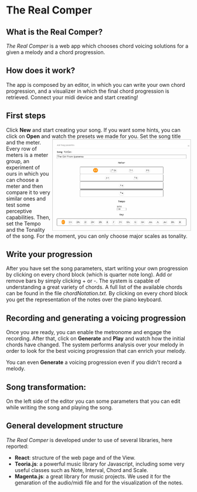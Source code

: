 # The Real Comper
## What is the Real Comper?
_The Real Comper_ is a web app which chooses chord voicing solutions for a given a melody and a chord progression. 

## How does it work? 
The app is composed by an editor, in which you can write your own chord progression, and a visualizer in which the final chord progression is retrieved. 
Connect your midi device and start creating!

## First steps
Click **New** and start creating your song. If you want some hints, you can click on **Open** and watch the presets we made for you.
<img align="right" src="Deliverables/New song.PNG"  width="75%" height="70%" style="margin-left:5px;">
Set the song title and the meter. Every row of meters is a meter group, an experiment of ours in which you can choose a meter and then compare it to very similar ones and test some perceptive capabilities.
Then, set the Tempo and the Tonality of the song. For the moment, you can only choose major scales as tonality.

## Write your progression
After you have set the song parameters, start writing your own progression by clicking on every chord block (which is quarter note long). Add or remove bars by simply clicking + or -. 
The system is capable of understanding a great variety of chords. A full list of the available chords can be found in the file _chordNotation.txt_.
By clicking on every chord block you get the representation of the notes over the piano keyboard.

## Recording and generating a voicing progression
Once you are ready, you can enable the metronome and engage the recording. After that, click on **Generate** and **Play** and watch how the initial chords have changed.
The system performs analysis over your melody in order to look for the best voicing progression that can enrich your melody.

You can even **Generate** a voicing progression even if you didn't record a melody.

## Song transformation:
On the left side of the editor you can some parameters that you can edit while writing the song and playing the song.

## General development structure
_The Real Comper_ is developed under to use of several libraries, here reported:

- **React**: structure of the web page and of the View.
- **Teoria.js**: a powerful music library for Javascript, including some very useful classes such as Note, Interval, Chord and Scale.
- **Magenta.js**: a great library for music projects. We used it for the genaration of the audio/midi file and for the visualization of the notes.

